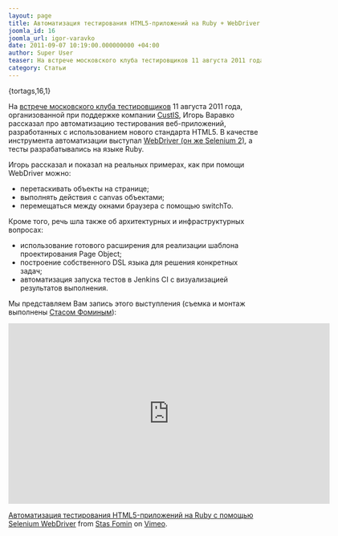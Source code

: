 ```yaml
---
layout: page
title: Автоматизация тестирования HTML5-приложений на Ruby + WebDriver
joomla_id: 16
joomla_url: igor-varavko
date: 2011-09-07 10:19:00.000000000 +04:00
author: Super User
teaser: На встрече московского клуба тестировщиков 11 августа 2011 года, Игорь Варавко рассказал про автоматизацию тестирования веб-приложений, разработанных с использованием нового стандарта HTML5. В качестве инструмента автоматизации выступал WebDriver (он же Selenium 2), а тесты разрабатывались на языке Ruby. Мы представляем Вам запись этого выступления</p>
category: Статьи
---
```

<p>{tortags,16,1}</p>
<p>На <a href="http://testing-club.ru/2011/07/4-meet/">встрече московского клуба тестировщиков</a> 11 августа 2011 года, организованной при поддержке компании <a href="http://custis.ru/">CustIS</a>, Игорь Варавко рассказал про автоматизацию тестирования веб-приложений, разработанных с использованием нового стандарта HTML5. В качестве инструмента автоматизации выступал <a href="articles/15-selenium-201">WebDriver (он же Selenium 2)</a>, а тесты разрабатывались на языке Ruby.</p>
<p>Игорь рассказал и показал на реальных примерах, как при помощи WebDriver можно:</p>
<ul>
<li>перетаскивать объекты на странице;</li>
<li>выполнять действия с canvas объектами;</li>
<li>перемещаться между окнами браузера с помощью switchTo.</li>
</ul>
<p>Кроме того, речь шла также об архитектурных и инфраструктурных вопросах:</p>
<ul>
<li>использование готового расширения для реализации шаблона проектирования Page Object;</li>
<li>построение собственного DSL языка для решения конкретных задач;</li>
<li>автоматизация запуска тестов в Jenkins CI с визуализацией результатов выполнения.</li>
</ul>
<p>Мы представляем Вам запись этого выступления (съемка и монтаж выполнены <a href="http://belonesox.moikrug.ru/">Стасом Фоминым</a>):</p><p><iframe src="http://player.vimeo.com/video/28027059?title=0&amp;byline=0&amp;portrait=0" frameborder="0" width="640" height="360"></iframe></p>
<p><a href="http://vimeo.com/28027059">Автоматизация тестирования HTML5-приложений на Ruby c помощью Selenium WebDriver</a> from <a href="http://vimeo.com/belonesox">Stas Fomin</a> on <a href="http://vimeo.com">Vimeo</a>.</p>
